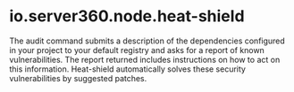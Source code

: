# io.server360.node.heat-shield
The audit command submits a description of the dependencies configured in your project to your default registry and asks for a report of known vulnerabilities. The report returned includes instructions on how to act on this information. Heat-shield automatically solves these security vulnerabilities by suggested patches.
